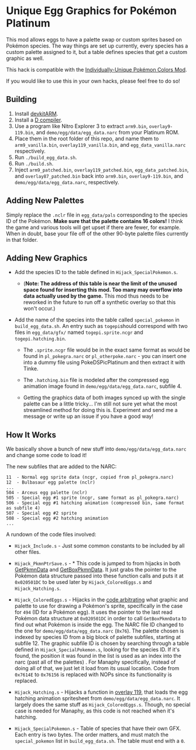 # Unique Egg Graphics for Pokémon Platinum

This mod allows eggs to have a palette swap or custom sprites based on Pokémon species. The way things are set up currently, every species has a custom palette assigned to it, but a table defines species that get a custom graphic as well.

This hack is compatible with the [Individually-Unique Pokémon Colors Mod](https://github.com/TheGag96/individual-color-variation).

If you would like to use this in your own hacks, please feel free to do so!


## Building

1. Install [devkitARM](https://devkitpro.org/wiki/Getting_Started).
2. Install a [D compiler](https://dlang.org/download.html).
3. Use a program like Nitro Explorer 3 to extract `arm9.bin`, `overlay9-119.bin`, and `demo/egg/data/egg_data.narc` from your Platinum ROM.
4. Place them in the root folder of this repo, and name them to `arm9_vanilla.bin`, `overlay119_vanilla.bin`, and `egg_data_vanilla.narc` respectively.
5. Run `./build_egg_data.sh`.
6. Run `./build.sh`.
7. Inject `arm9_patched.bin`, `overlay119_patched.bin`, `egg_data_patched.bin`, and `overlay87_patched.bin` back into `arm9.bin`, `overlay9-119.bin`, and `demo/egg/data/egg_data.narc`, respectively.


## Adding New Palettes

Simply replace the `.nclr` file in `egg_data/pals` corresponding to the species ID of the Pokémon. **Make sure that the palette contains 16 colors!** I think the game and various tools will get upset if there are fewer, for example. When in doubt, base your file off of the other 90-byte palette files currently in that folder.


## Adding New Graphics

* Add the species ID to the table defined in `Hijack_SpecialPokemon.s`. 

  - (**Note: The address of this table is near the limit of the unused space found for inserting this mod. Too many may overflow into data actually used by the game.** This mod thus needs to be reworked in the future to run off a synthetic overlay so that this won't occur.)

* Add the name of the species into the table called `special_pokemon` in `build_egg_data.sh`. An entry such as `togepi`should correspond with two files in `egg_data/gfx/` named `togepi.sprite.ncgr` and `togepi.hatching.bin`.

  - The `.sprite.ncgr` file would be in the exact same format as would be found in `pl_pokegra.narc` or `pl_otherpoke.narc` - you can insert one into a dummy file using PokeDSPicPlatinum and then extract it with Tinke.

  - The `.hatching.bin` file is modeled after the compressed egg animation image found in `demo/egg/data/egg_data.narc`, subfile 4.

  - Getting the graphics data of both images synced up with the single palette can be a little tricky... I'm still not sure yet what the most streamlined method for doing this is. Experiment and send me a message or write up an issue if you have a good way!


## How It Works

We basically shove a bunch of new stuff into `demo/egg/data/egg_data.narc` and change some code to load it!

The new subfiles that are added to the NARC:

```
11  - Normal egg sprite data (ncgr, copied from pl_pokegra.narc)
12  - Bulbasaur egg palette (nclr)
...
504 - Arceus egg palette (nclr)
505 - Special egg #1 sprite (ncgr, same format as pl_pokegra.narc)
506 - Special egg #1 hatching animation (compressed bin, same format as subfile 4)
507 - Special egg #2 sprite
508 - Special egg #2 hatching animation
...
```

A rundown of the code files involved:

* `Hijack_Include.s` - Just some common constants to be included by all other files.

* `Hijack_PkmnPtrSave.s` - * This code is jumped to from hijacks in both [GetPkmnData](https://github.com/KernelEquinox/PokePlatinum/blob/d4ceb51ccbd9dadd4578afac084d207b3a2a244a/pokemon_data.c#L517) and [GetBoxPkmnData](https://github.com/KernelEquinox/PokePlatinum/blob/d4ceb51ccbd9dadd4578afac084d207b3a2a244a/pokemon_data.c#L612). It just grabs the pointer to the Pokémon data structure passed into these function calls and puts it at `0x020501DC` to be used later by `Hijack_ColoredEggs.s` and `Hijack_Hatching.s`.

* `Hijack_ColoredEggs.s` - Hijacks in the [code arbitrating](https://github.com/KernelEquinox/PokePlatinum/blob/d4ceb51ccbd9dadd4578afac084d207b3a2a244a/pokemon_data.c#L2985-L2989) what graphic and palette to use for drawing a Pokémon's sprite, specifically in the case for `494` (ID for a Pokémon egg). It uses the pointer to the last read Pokémon data structure at `0x020501DC` in order to call `GetBoxPkmnData` to find out what Pokémon is inside the egg. The NARC file ID changed to the one for `demo/egg/data/egg_data.narc` (`0x76`). The palette chosen is indexed by species ID from a big block of palette subfiles, starting at subfile 12. The graphic subfile ID is chosen by searching through a table defined in `Hijack_SpecialPokemon.s`, looking for the species ID. If it's found, the position it was found in the list is used as an index into the narc (past all of the palettes) . For Manaphy specifically, instead of doing all of that, we just let it load from its usual location. Code from `0x7614E` to `0x76156` is replaced with NOPs since its functionality is replaced.

* `Hijack_Hatching.s` - Hijacks a function in [overlay 119](https://github.com/KernelEquinox/PokePlatinum/blob/d4ceb51ccbd9dadd4578afac084d207b3a2a244a/Misc/119_EggHatch.c#L495), that loads the egg hatching animation spritesheet from `demo/egg/data/egg_data.narc`. It largely does the same stuff as `Hijack_ColoredEggs.s`. Though, no special case is needed for Manaphy, as this code is not reached when it's hatching.

* `Hijack_SpecialPokemon.s` - Table of species that have their own GFX. Each entry is two bytes. The order matters, and must match the `special_pokemon` list in `build_egg_data.sh`. The table must end with a `0`.